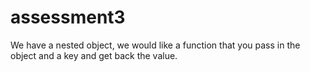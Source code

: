 # assessment3
We have a nested object, we would like a function that you pass in the object and a key and get back the value.
